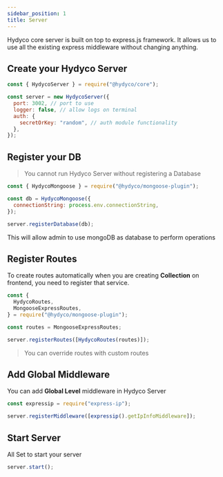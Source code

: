 ```yaml
---
sidebar_position: 1
title: Server
---
```


<!-- # Hydyco Core

Hydyco Core exposes all the core and helper methods, that can be used by other modules to create awesome features. -->

Hydyco core server is built on top to express.js framework. It allows us to use all the existing express middleware without changing anything.

## Create your Hydyco Server

```js
const { HydycoServer } = require("@hydyco/core");

const server = new HydycoServer({
  port: 3002, // port to use
  logger: false, // allow logs on terminal
  auth: {
    secretOrKey: "random", // auth module functionality
  },
});
```

## Register your DB

> You cannot run Hydyco Server without registering a Database

```js
const { HydycoMongoose } = require("@hydyco/mongoose-plugin");

const db = HydycoMongoose({
  connectionString: process.env.connectionString,
});

server.registerDatabase(db);
```

This will allow admin to use mongoDB as database to perform operations

## Register Routes

To create routes automatically when you are creating **Collection** on frontend, you need to register that service.

```js
const {
  HydycoRoutes,
  MongooseExpressRoutes,
} = require("@hydyco/mongoose-plugin");

const routes = MongooseExpressRoutes;

server.registerRoutes([HydycoRoutes(routes)]);
```

> You can override routes with custom routes

## Add Global Middleware

You can add **Global Level** middleware in Hydyco Server

```js
const expressip = require("express-ip");

server.registerMiddleware([expressip().getIpInfoMiddleware]);
```

## Start Server

All Set to start your server

```js
server.start();
```
